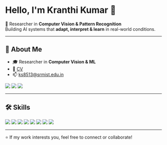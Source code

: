 # Hello, I'm Kranthi Kumar 👋  

🔬 Researcher in **Computer Vision & Pattern Recognition**  
Building AI systems that **adapt, interpret & learn** in real-world conditions.  

---

## 📄 About Me  
- 🎓 Researcher in **Computer Vision & ML**  
- 📑 [CV](https://skranthi-kumar.github.io/academic-portfolio-kranthi/Kranthi_Kumar_Resume_May2025.pdf)  
- 📫 ks8513@srmist.edu.in  

<p>
  <a href="https://www.linkedin.com/in/sariputi-kranthi-kumar-aa2028244/"><img src="https://img.shields.io/badge/LinkedIn-0077B5?style=flat&logo=linkedin&logoColor=white"></a>
  <a href="https://skranthi-kumar.github.io/academic-portfolio-kranthi/" target="_blank"><img src="https://img.shields.io/badge/Website-000000?style=flat&logo=google-chrome&logoColor=white"></a>
  <a href="https://skranthi-kumar.github.io/academic-portfolio-kranthi/Kranthi_Kumar_Resume_May2025.pdf" target="_blank"><img src="https://img.shields.io/badge/CV-PDF-blue?style=flat&logo=adobeacrobatreader&logoColor=white"></a>
</p>

---

## 🛠️ Skills  
<p align="left">
  <img src="https://img.shields.io/badge/Python-3776AB?style=flat&logo=python&logoColor=white">
  <img src="https://img.shields.io/badge/PyTorch-EE4C2C?style=flat&logo=PyTorch&logoColor=white">
  <img src="https://img.shields.io/badge/TensorFlow-FF6F00?style=flat&logo=TensorFlow&logoColor=white">
  <img src="https://img.shields.io/badge/Numpy-777BB4?style=flat&logo=numpy&logoColor=white">
  <img src="https://img.shields.io/badge/sklearn-F7931E?style=flat&logo=scikit-learn&logoColor=white">
  <img src="https://img.shields.io/badge/C-00599C?style=flat&logo=c&logoColor=white">
  <img src="https://img.shields.io/badge/C++-00599C?style=flat&logo=c%2B%2B&logoColor=white">
  <img src="https://img.shields.io/badge/OpenCV-27338e?style=flat&logo=OpenCV&logoColor=white">
</p>

---

⭐ If my work interests you, feel free to connect or collaborate!  
